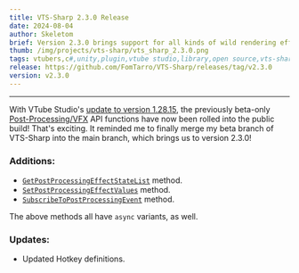 ```yaml
---
title: VTS-Sharp 2.3.0 Release
date: 2024-08-04
author: Skeletom
brief: Version 2.3.0 brings support for all kinds of wild rendering effects through the Post-Processing API!
thumb: /img/projects/vts-sharp/vts_sharp_2.3.0.png
tags: vtubers,c#,unity,plugin,vtube studio,library,open source,vts-sharp
release: https://github.com/FomTarro/VTS-Sharp/releases/tag/v2.3.0
version: v2.3.0
---
```


---

With VTube Studio's [update to version 1.28.15](https://store.steampowered.com/news/app/1325860/view/7631982274664823375?l=english), the previously beta-only [Post-Processing/VFX](https://github.com/DenchiSoft/VTubeStudio/wiki/Visual-Effects) API functions have now been rolled into the public build! That's exciting. It reminded me to finally merge my beta branch of VTS-Sharp into the main branch, which brings us to version 2.3.0!

### Additions:

- [`GetPostProcessingEffectStateList`](https://github.com/DenchiSoft/VTubeStudio?tab=readme-ov-file#get-list-of-post-processing-effects-and-state) method.
- [`SetPostProcessingEffectValues`](https://github.com/DenchiSoft/VTubeStudio?tab=readme-ov-file#set-post-processing-effects) method.
- [`SubscribeToPostProcessingEvent`](https://github.com/DenchiSoft/VTubeStudio/blob/master/Events/README.md#post-processing-event) method.


The above methods all have `async` variants, as well.

### Updates:

- Updated Hotkey definitions.

